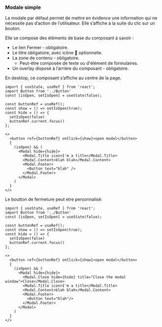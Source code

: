 ### Modale  simple

La modale par défaut permet de mettre en évidence une information qui ne nécessite pas d’action de l’utilisateur. Elle s’affiche à la suite du clic sur un bouton.

Elle se compose des éléments de base du composant à savoir :
  - Le lien Fermer - obligatoire.
  - Le titre  obligatoire,  avec  icône  🔗 optionnelle.
  - La zone de contenu - obligatoire.
    - Peut-être composée de texte ou d'élément de formulaires.
  - Un overlay disposé à l’arrière du composant - obligatoire.

En desktop, ce composant s’affiche au centre de la page.

```
import { useState, useRef } from 'react';
import Button from '../Button'
const [isOpen, setIsOpen] = useState(false);

const buttonRef = useRef();
const show = () => setIsOpen(true);
const hide = () => {
  setIsOpen(false)
  buttonRef.current.focus()
};

<>
  <button ref={buttonRef} onClick={show}>open modal</button>
  {
    (isOpen) && (
      <Modal hide={hide}>
        <Modal.Title icon>I'm a title</Modal.Title>
        <Modal.Content>blah blah</Modal.Content>
        <Modal.Footer>
          <Button text="blah" />
        </Modal.Footer>
      </Modal>
    )
  }
</>
```

Le boutton de fermeture peut etre personnalisé:
```
import { useState, useRef } from 'react';
import Button from '../Button'
const [isOpen, setIsOpen] = useState(false);

const buttonRef = useRef();
const show = () => setIsOpen(true);
const hide = () => {
  setIsOpen(false)
  buttonRef.current.focus()
};

<>
  <button ref={buttonRef} onClick={show}>open modal</button>
  {
    (isOpen) && (
      <Modal hide={hide}>
        <Modal.Close hide={hide} title="Close the modal window">Close</Modal.Close>
        <Modal.Title icon>I'm a title</Modal.Title>
        <Modal.Content>blah blah</Modal.Content>
        <Modal.Footer>
          <Button text="blah"/>
        </Modal.Footer>
      </Modal>
    )
  }
</>
```
